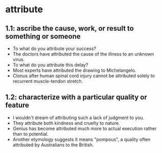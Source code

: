 # attribute
## 1.1: ascribe the cause, work, or result to something or someone

  *  To what do you attribute your success?
  *  The doctors have attributed the cause of the illness to an unknown virus.
  *  To what do you attribute this delay?
  *  Most experts have attributed the drawing to Michelangelo.
  *  Clonus after human spinal cord injury cannot be attributed solely to recurrent muscle-tendon stretch.

## 1.2: characterize with a particular quality or feature

  *  I wouldn't dream of attributing such a lack of judgment to you.
  *  They attribute both kindness and cruelty to nature.
  *  Genius has become attributed much more to actual execution rather than to potential.
  *  Another etymology suggests it means "pompous", a quality often attributed by Australians to the British.
